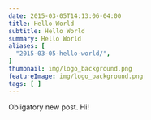 ```yaml
---
date: 2015-03-05T14:13:06-04:00
title: Hello World
subtitle: Hello World
summary: Hello World
aliases: [
  "2015-03-05-hello-world/",
]
thumbnail: img/logo_background.png
featureImage: img/logo_background.png
tags: [ ]
---
```


Obligatory new post. Hi!
